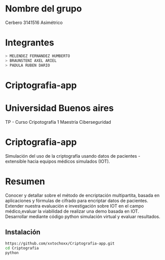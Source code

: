 # Nombre del grupo
Cerbero 3141516 Asimétrico

# Integrantes
```bash
> MELENDEZ FERNANDEZ HUMBERTO
> BRAUNSTENI AXEL ARIEL
> PADULA RUBEN DARIO
```
# Criptografia-app
# Universidad Buenos aires
TP - Curso Cripotografía 1
Maestría Ciberseguridad

# Criptografia-app
Simulación del uso de la criptografía usando datos de pacientes - extensible hacia equipos médicos simulados (IOT).

# Resumen

Conocer y detallar sobre el método de encriptación multipartita, basada en aplicaciones y fórmulas de cifrado para encriptar datos de pacientes.
Extender nuestra evaluación e investigación sobre IOT en el campo médico,evaluar la viabilidad de realizar una demo basada en IOT.
Desarrollar mediante código python simulación virtual y evaluar resultados.

## Instalación

```bash
https://github.com/xxtochoxx/Criptografia-app.git
cd Criptografia
python 
```

